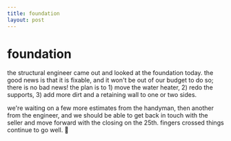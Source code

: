 ```yaml
---
title: foundation
layout: post
---
```


# foundation

the structural engineer came out and looked at the foundation today. the good news is that it is fixable, and it won't be out of our budget to do so; there is no bad news! the plan is to 1) move the water heater, 2) redo the supports, 3) add more dirt and a retaining wall to one or two sides.

we're waiting on a few more estimates from the handyman, then another from the engineer, and we should be able to get back in touch with the seller and move forward with the closing on the 25th. fingers crossed things continue to go well. 🤞
